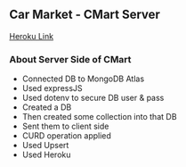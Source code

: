 ## Car Market - CMart Server

[Heroku Link](https://radiant-shelf-17408.herokuapp.com/)

### About Server Side of CMart

- Connected DB to MongoDB Atlas
- Used expressJS
- Used dotenv to secure DB user & pass
- Created a DB
- Then created some collection into that DB
- Sent them to client side
- CURD operation applied
- Used Upsert
- Used Heroku
